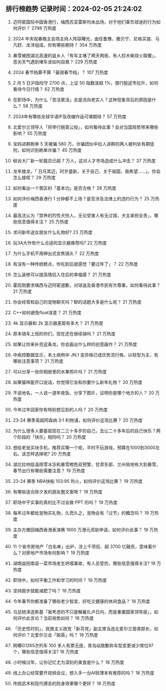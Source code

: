 
## 排行榜趋势 记录时间：2024-02-05 21:24:02
  
  1. 迈阿密国际中国香港行，梅西苏亚雷斯均未出场，对于他们辜负球迷的行为如何评价？ 2798 万热度
    
  2. 2024 年央视春晚主会场主持人阵容曝光，由任鲁豫、撒贝宁、尼格买提、马凡舒、龙洋组成，你有哪些期待？ 354 万热度
    
  3. 暴雪被困湖北高速的返乡人「有车主堵了两天两夜、有人捡木柴烧火取暖」，恶劣天气遇到堵车该如何自救？ 229 万热度
    
  4. 2024 春节档算不算「最弱春节档」？ 107 万热度
    
  5. 2 月 5 日沪指险守 2700 点，上证 50 指数涨超 1%，银行股逆市拉升，如何看待今日行情？ 62 万热度
    
  6. 在职场中，为什么「苦活累活」总是流向老实人？这种现象背后的原因是什么？ 58 万热度
    
  7. 2024年有哪些全球华语IP及改编作品可堪期待？ 57 万热度
    
  8. 北爱尔兰领导人「将举行脱英公投」，如何看待此事？会对当国局势带来哪些影响？ 55 万热度
    
  9. 宝妈进群刷单 5 天被骗 580 万，诈骗团伙中拉人进群的两人被判处有期徒刑，如何识别刷单诈骗？ 45 万热度
    
  10. 硅谷大厂新一轮裁员已超 7 万人，这对人才市场造成什么冲击？ 37 万热度
    
  11. 龙年接龙，「 日月其迈，时岁盛新，关于自己、关于祖国，我希望……」，你会怎么接呢？ 29 万热度
    
  12. 如何看出一个景区的「基本功」是否合格？ 28 万热度
    
  13. 如何评价梅西香港行 1 分钟都不上场？是否涉及法律上的违约行为？ 25 万热度
    
  14. 最高法认为「禁养的烈性犬伤人，无论受害人有无过错，犬主承担全责」，哪些信息值得关注？ 25 万热度
    
  15. 求问新年送女朋友什么礼物好? 23 万热度
    
  16. 玩3A大作有什么合适的显示器推荐吗? 22 万热度
    
  17. 为什么手机不用伸出式变焦镜头？ 22 万热度
    
  18. 有没有一种传统糕点，你吃到后就感觉「要过年了」？ 22 万热度
    
  19. 怎么装修可以提高情侣入住后的幸福感？ 21 万热度
    
  20. 霍启刚要求梅西与迈阿密道歉，对球迷及香港市民有欠尊重，如何看待此事？ 21 万热度
    
  21. 你会经常和自己的宠物聊天吗？聊的话题大多是什么呢？ 21 万热度
    
  22. C++如何避免float误差？ 21 万热度
    
  23. 4k 显示器和 2k 显示器差距有多大？ 21 万热度
    
  24. 原本骑车上班的你们，现在还在继续骑吗？ 21 万热度
    
  25. 如果让你来补完这条龙，你会画出什么样的创意画作？ 21 万热度
    
  26. 中疾控数据显示，本土病例中 JN.1 变异株已成优势流行株，以轻型为主，有哪些注意事项？ 21 万热度
    
  27. 可以分享一张你相册里的水果照片吗？ 21 万热度
    
  28. 如果猫咪能开口说话，你觉得它会和你要什么新年礼物？ 20 万热度
    
  29. 不说地名，一人说一道年夜饭、分享下图片，证明你是哪个地方的人？ 20 万热度
    
  30. 今年过年回家你有特别想见到的人吗？ 20 万热度
    
  31. 23-24 赛季英超阿森纳 3:1 利物浦，如何评价这场比赛？ 20 万热度
    
  32. 为什么很多人要委屈现在二三十多岁的自己，去让二十多年后的自己快乐？两个阶段的「快乐」相同吗？ 20 万热度
    
  33. 想给老爸买块手机，推荐买哪一个呢，平时不玩游戏，预算在1000到3000左右。该怎样选择呢? 20 万热度
    
  34. 湖北拉响低温雨雪冰冻和暴雪橙色双预警，甘肃东部、兰州局地有大到暴雪，春节出行有哪些需要注意？ 19 万热度
    
  35. 23-24 赛季 NBA快船 103:95 热火，如何评价这场比赛？ 19 万热度
    
  36. 有哪些适合除夕发的朋友圈文案呀？ 19 万热度
    
  37. 职场中干实事的真的比不过会做 PPT 的吗？ 19 万热度
    
  38. 每年过年都给宠物买礼物，久而久之，宠物会有「过节」的概念吗？ 19 万热度
    
  39. 主办方撤回梅西香港表演赛 1600 万港元资助申请，如何评价此事？ 19 万热度
    
  40. 11 个省市房地产「白名单」出炉，涉上千项目、超 3700 亿融资，意味着什么？对房地产市场有何影响？ 19 万热度
    
  41. 湖南益阳南县一菜市场发生坍塌事故，有人员受伤，哪些信息值得关注? 19 万热度
    
  42. 职场中，如何平衡工作和学习的时间？ 19 万热度
    
  43. 坚持跑步就能减肥了吗？ 19 万热度
    
  44. 今年春节你都准备了哪些老少皆宜、好吃又健康的休闲食品？ 18 万热度
    
  45. 乌总统泽连斯基「我考虑的不只是解雇扎卢日内，而是重置国家领导层」，如何评价此言论？当前局势如何？ 18 万热度
    
  46. 「历史性时刻」，民族主义政党「新芬党」副主席当选北爱尔兰首席部长，如何评价？北爱尔兰会「脱英」吗？ 18 万热度
    
  47. 网曝G1265次列车 100 多人有票无座，青岛站致歉称车型变更减少席位97个，哪些信息值得关注? 18 万热度
    
  48. 小时候过年，让你记忆尤为深刻的美食是什么？ 18 万热度
    
  49. 线上办公经常要开视频会议，想入手一台AI轻薄本有推荐的吗？ 18 万热度
    
  50. 传统武术和现代搏击的防身效果哪个更好？ 18 万热度
    